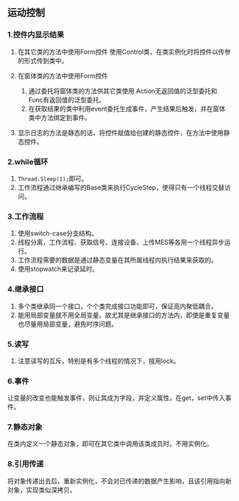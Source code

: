## 运动控制

### 1.控件内显示结果

1. 在其它类的方法中使用Form控件
   使用Control类，在类实例化时将控件以传参的形式传到类中。
2. 在窗体类的方法中使用Form控件
   1. 通过委托将窗体类的方法供其它类使用
      Action无返回值的泛型委托和Func有返回值的泛型委托。
   2. 在获取结果的类中利用event委托生成事件，产生结果后触发，并在窗体类中方法绑定到事件。

3. 显示日志的方法是静态的话，将控件赋值给创建的静态控件，在方法中使用静态控件。

### 2.while循环

1. `Thread.Sleep(1);`即可。
2. 工作流程通过继承编写的Base类来执行CycleStep，使得只有一个线程交替访问。

### 3.工作流程

1. 使用switch-case分支结构。
2. 线程分离，工作流程、获取信号、连接设备、上传MES等各用一个线程异步运行。
3. 工作流程需要的数据是通过静态变量在其所属线程内执行结果来获取的。
3. 使用stopwatch来记录延时。

### 4.继承接口

1. 多个类继承同一个接口，个个类完成接口功能即可，保证高内聚低耦合。
2. 能用局部变量就不用全局变量。故尤其是继承接口的方法内，即使是重复变量也尽量用局部变量，避免时序问题。

### 5.读写

1. 注意读写的互斥，特别是有多个线程的情况下，擅用lock。

### 6.事件

让变量的改变也能触发事件，则让其成为字段，并定义属性，在get，set中传入事件。

### 7.静态对象

在类内定义一个静态对象，即可在其它类中调用该类成员时，不用实例化。

### 8.引用传递

将对象传递出去后，重新实例化，不会对已传递的数据产生影响，且该引用指向新对象，实现类似深拷贝。

